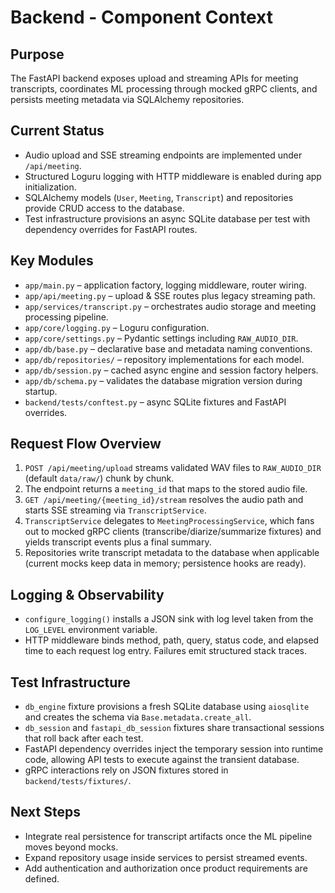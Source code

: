 # Backend - Component Context

## Purpose
The FastAPI backend exposes upload and streaming APIs for meeting transcripts,
coordinates ML processing through mocked gRPC clients, and persists meeting
metadata via SQLAlchemy repositories.

## Current Status
- Audio upload and SSE streaming endpoints are implemented under
  `/api/meeting`.
- Structured Loguru logging with HTTP middleware is enabled during app
  initialization.
- SQLAlchemy models (`User`, `Meeting`, `Transcript`) and repositories provide
  CRUD access to the database.
- Test infrastructure provisions an async SQLite database per test with
  dependency overrides for FastAPI routes.

## Key Modules
- `app/main.py` – application factory, logging middleware, router wiring.
- `app/api/meeting.py` – upload & SSE routes plus legacy streaming path.
- `app/services/transcript.py` – orchestrates audio storage and meeting
  processing pipeline.
- `app/core/logging.py` – Loguru configuration.
- `app/core/settings.py` – Pydantic settings including `RAW_AUDIO_DIR`.
- `app/db/base.py` – declarative base and metadata naming conventions.
- `app/db/repositories/` – repository implementations for each model.
- `app/db/session.py` – cached async engine and session factory helpers.
- `app/db/schema.py` – validates the database migration version during startup.
- `backend/tests/conftest.py` – async SQLite fixtures and FastAPI overrides.

## Request Flow Overview
1. `POST /api/meeting/upload` streams validated WAV files to
   `RAW_AUDIO_DIR` (default `data/raw/`) chunk by chunk.
2. The endpoint returns a `meeting_id` that maps to the stored audio file.
3. `GET /api/meeting/{meeting_id}/stream` resolves the audio path and starts
   SSE streaming via `TranscriptService`.
4. `TranscriptService` delegates to `MeetingProcessingService`, which fans
   out to mocked gRPC clients (transcribe/diarize/summarize fixtures) and
   yields transcript events plus a final summary.
5. Repositories write transcript metadata to the database when applicable
   (current mocks keep data in memory; persistence hooks are ready).

## Logging & Observability
- `configure_logging()` installs a JSON sink with log level taken from the
  `LOG_LEVEL` environment variable.
- HTTP middleware binds method, path, query, status code, and elapsed time to
  each request log entry. Failures emit structured stack traces.

## Test Infrastructure
- `db_engine` fixture provisions a fresh SQLite database using `aiosqlite` and
  creates the schema via `Base.metadata.create_all`.
- `db_session` and `fastapi_db_session` fixtures share transactional sessions
  that roll back after each test.
- FastAPI dependency overrides inject the temporary session into runtime code,
  allowing API tests to execute against the transient database.
- gRPC interactions rely on JSON fixtures stored in `backend/tests/fixtures/`.

## Next Steps
- Integrate real persistence for transcript artifacts once the ML pipeline
  moves beyond mocks.
- Expand repository usage inside services to persist streamed events.
- Add authentication and authorization once product requirements are defined.
